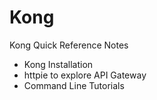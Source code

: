 # Kong
Kong Quick Reference Notes 

- Kong Installation 
- httpie to explore API Gateway 
- Command Line Tutorials
